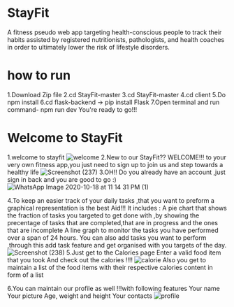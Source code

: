 # StayFit
A fitness pseudo web app targeting health-conscious people to track their habits assisted by registered nutritionists, pathologists, and health coaches in order to ultimately lower the risk of lifestyle disorders.
<br />


# how to run 

1.Download Zip file 
2.cd StayFit-master 
3.cd StayFit-master 
4.cd client 
5.Do npm install 
6.cd flask-backend -> pip install Flask 
7.Open terminal and run command- npm run dev 
You're ready to go!!!
# Welcome to StayFit
1.welcome to stayfit
![welcome](https://user-images.githubusercontent.com/48962118/96376900-416bfb00-119f-11eb-9db6-253267e63e10.png)
2.New to our StayFit??
WELCOME!!!
to your very own fitness app,you just need to sign up to join us and step towards a healthy life
![Screenshot (237)](https://user-images.githubusercontent.com/48962118/96377434-59457e00-11a3-11eb-80da-d6fa00a97cad.png)
3.OH!! Do you already have an account ,just sign in back and you are good to go :)
![WhatsApp Image 2020-10-18 at 11 14 31 PM (1)](https://user-images.githubusercontent.com/48962118/96378120-a1ff3600-11a7-11eb-8424-b2f7ac6eb021.jpeg)

4.To keep an easier track of your daily tasks ,that you want to preform a graphical representation is the best Aid!!!
It includes :
A pie chart that shows the fraction of tasks you targeted to get done with ,by showing the precentage of tasks that are completed,that are in progress and the ones that are incomplete
A line graph to monitor the tasks you have performed over a span of 24 hours.
You can also add tasks you want to perform ,through this add task feature and get organised with you targets of the day.
![Screenshot (238)](https://user-images.githubusercontent.com/48962118/96377891-41bbc480-11a6-11eb-87ee-fe27915577ae.png)
5.Just get to the Calories page
Enter a valid food item that you took
And check out the calories  !!!!
![calorie](https://user-images.githubusercontent.com/48962118/96377500-b04b5300-11a3-11eb-8ed2-283d8d736a76.png)
Also you get to maintain a list of the food items with their respective calories content in form of a list

6.You can maintain our profile as well !!!with following features
Your name
Your picture
Age, weight and height
Your contacts
![profile](https://user-images.githubusercontent.com/48962118/96377496-ab869f00-11a3-11eb-8a34-fb89dab5bd6e.png)

